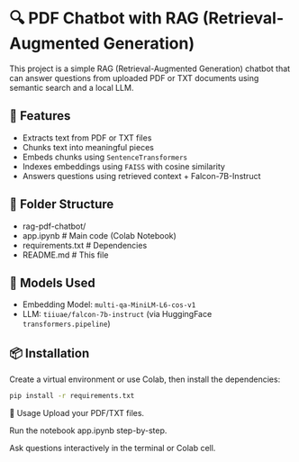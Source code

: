 # 🔍 PDF Chatbot with RAG (Retrieval-Augmented Generation)

This project is a simple RAG (Retrieval-Augmented Generation) chatbot that can answer questions from uploaded PDF or TXT documents using semantic search and a local LLM.

## 🚀 Features

- Extracts text from PDF or TXT files
- Chunks text into meaningful pieces
- Embeds chunks using `SentenceTransformers`
- Indexes embeddings using `FAISS` with cosine similarity
- Answers questions using retrieved context + Falcon-7B-Instruct

## 📁 Folder Structure
- rag-pdf-chatbot/
- app.ipynb # Main code (Colab Notebook)
- requirements.txt # Dependencies
- README.md # This file


## 🧠 Models Used

- Embedding Model: `multi-qa-MiniLM-L6-cos-v1`
- LLM: `tiiuae/falcon-7b-instruct` (via HuggingFace `transformers.pipeline`)

## 📦 Installation

Create a virtual environment or use Colab, then install the dependencies:

```bash
pip install -r requirements.txt
```

📝 Usage
Upload your PDF/TXT files.

Run the notebook app.ipynb step-by-step.

Ask questions interactively in the terminal or Colab cell.
